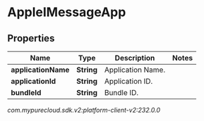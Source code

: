 # AppleIMessageApp


## Properties

| Name | Type | Description | Notes |
| ------------ | ------------- | ------------- | ------------- |
| **applicationName** | **String** | Application Name. |  |
| **applicationId** | **String** | Application ID. |  |
| **bundleId** | **String** | Bundle ID. |  |




_com.mypurecloud.sdk.v2:platform-client-v2:232.0.0_
